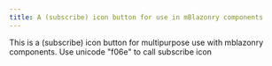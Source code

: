 ```yaml
---
title: A (subscribe) icon button for use in mBlazonry components
---
```


This is a (subscribe) icon button for multipurpose use with mblazonry components. Use unicode "f06e" to call subscribe icon